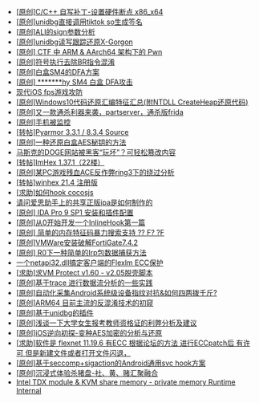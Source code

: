 + [[原创]C/C++ 自写补丁-设置硬件断点 x86_x64](https://bbs.kanxue.com/thread-283839.htm)
+ [[原创]unidbg直接调用tiktok so生成签名](https://bbs.kanxue.com/thread-285623.htm)
+ [[原创]ALI的sign参数分析](https://bbs.kanxue.com/thread-284292.htm)
+ [[原创]unidbg读写跟踪还原X-Gorgon](https://bbs.kanxue.com/thread-285586.htm)
+ [[原创] CTF 中 ARM & AArch64 架构下的 Pwn](https://bbs.kanxue.com/thread-272332.htm)
+ [[原创]符号执行去除BR指令混淆](https://bbs.kanxue.com/thread-280737.htm)
+ [[原创]白盒SM4的DFA方案](https://bbs.kanxue.com/thread-285292.htm)
+ [[原创] *******hy SM4 白盒 DFA攻击](https://bbs.kanxue.com/thread-285313.htm)
+ [现代iOS fps游戏攻防](https://bbs.kanxue.com/thread-285596.htm)
+ [[原创]Windows10代码还原汇编特征汇总(附NTDLL CreateHeap还原代码)](https://bbs.kanxue.com/thread-285564.htm)
+ [[原创]又一款通杀利器来袭，partserver，通杀版frida](https://bbs.kanxue.com/thread-285628.htm)
+ [[原创]手机被监控](https://bbs.kanxue.com/thread-259365.htm)
+ [[转帖]Pyarmor 3.3.1 / 8.3.4 Source](https://bbs.kanxue.com/thread-278534.htm)
+ [[原创]一种还原白盒AES秘钥的方法](https://bbs.kanxue.com/thread-254042.htm)
+ [马斯克的DOGE网站被黑客“玩坏”？可轻松篡改内容](https://bbs.kanxue.com/thread-285612.htm)
+ [[转帖]ImHex 1.37.1（22楼）](https://bbs.kanxue.com/thread-263965.htm)
+ [[原创]某PC游戏残血ACE反作弊ring3下的绕过分析](https://bbs.kanxue.com/thread-284667.htm)
+ [[转帖]winhex 21.4 注册版](https://bbs.kanxue.com/thread-285630.htm)
+ [[求助]如何hook cocosjs](https://bbs.kanxue.com/thread-285475.htm)
+ [请问爱思助手上的共享正版ipa是如何制作的](https://bbs.kanxue.com/thread-275862.htm)
+ [[原创] IDA Pro 9 SP1 安装和插件配置](https://bbs.kanxue.com/thread-285604.htm)
+ [[原创]从0开始开发一个InlineHook第一篇](https://bbs.kanxue.com/thread-284689.htm)
+ [[原创] 简单的内存特征码暴力搜索支持 ?? F? ?F](https://bbs.kanxue.com/thread-284451.htm)
+ [[原创]VMWare安装破解FortiGate7.4.2](https://bbs.kanxue.com/thread-284794.htm)
+ [[原创] R0下一种简单的Irp包数据捕获方法](https://bbs.kanxue.com/thread-285317.htm)
+ [一个netapi32.dll搞定客户端的Flexlm ECC保护](https://bbs.kanxue.com/thread-279749.htm)
+ [[求助]求VM Protect v1.60 - v2.05脱壳脚本](https://bbs.kanxue.com/thread-165679.htm)
+ [[原创]基于trace 进行数据流分析的一些实践](https://bbs.kanxue.com/thread-285243.htm)
+ [[原创]自动化采集Android系统级设备指纹对抗&如何四两拨千斤?](https://bbs.kanxue.com/thread-281889.htm)
+ [[原创]ARM64 目前主流的反混淆技术的初窥](https://bbs.kanxue.com/thread-285567.htm)
+ [[原创]基于unidbg的插件](https://bbs.kanxue.com/thread-285136.htm)
+ [[原创]浅谈一下大学女生报考教师资格证的利弊分析及建议](https://bbs.kanxue.com/thread-285641.htm)
+ [[原创]iOS逆向初探-变种AES加密的分析与还原](https://bbs.kanxue.com/thread-277552.htm)
+ [[求助]软件是 flexnet 11.19.6 有ECC 根据论坛的方法 进行ECCpatch后 有许可 但是新建文件或者打开文件闪退，](https://bbs.kanxue.com/thread-284416.htm)
+ [[原创]基于seccomp+sigaction的Android通用svc hook方案](https://bbs.kanxue.com/thread-277544.htm)
+ [[原创]沉浸式体验杀猪盘-社、黄、赌汇聚融合](https://bbs.kanxue.com/thread-274851.htm)
+ [Intel TDX module & KVM share memory -  private memory Runtime Internal](https://bbs.kanxue.com/thread-285406.htm)
